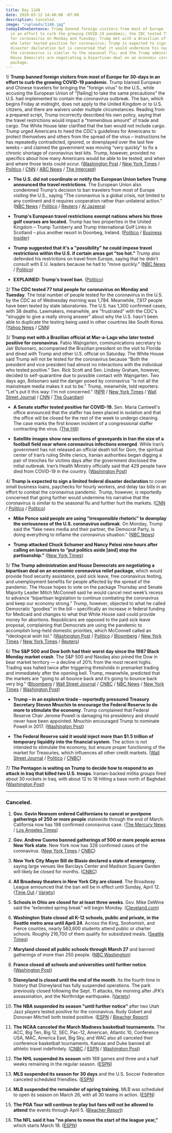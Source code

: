 ```yaml
---
title: Day 1148
date: 2020-03-12 14:40:00 -07:00
description: Canceled.
image: "/uploads/1148.jpg"
todayInOneSentence: Trump banned foreign visitors from most of Europe for 30-days
  in an effort to curb the growing COVID-19 pandemic; the CDC tested 77 total people
  for coronavirus on Monday and Tuesday; Trump met with a Brazilian official at Mar-a-Lago
  who later tested positive for coronavirus; Trump is expected to sign a limited federal
  disaster declaration but is concerned that it would undermine his narrative that
  the coronavirus is similar to the seasonal flu; and the Trump administration and
  House Democrats are negotiating a bipartisan deal on an economic coronavirus relief
  package.
---
```


1/ **Trump banned foreign visitors from most of Europe for 30-days in an effort to curb the growing COVID-19 pandemic**. Trump blamed European and Chinese travelers for bringing the "foreign virus" to the U.S., while accusing the European Union of “\[failing\] to take the same precautions” the U.S. had implemented to contain the coronavirus outbreak. The ban, which begins Friday at midnight, does not apply to the United Kingdom or to U.S. citizens, and there are waivers under multiple circumstances. Reading from a prepared script, Trump incorrectly described his own policy, saying that the travel restrictions would impact a "tremendous amount" of trade and cargo. The White House later clarified that the ban would not include cargo. Trump urged Americans to heed the CDC's guidelines for Americans to protect themselves and others from the spread of the virus – instructions he has repeatedly contradicted, ignored, or downplayed over the last few weeks – and claimed the government was moving “very quickly” to fix a chronic shortage of coronavirus test kits. Trump, however, provided no specifics about how many Americans would be able to be tested, and when and where those tests could occur. ([Washington Post](https://www.washingtonpost.com/politics/besieged-trump-announces-drastic-measures-in-effort-to-stem-coronavirus-pandemic/2020/03/11/e99983a4-63dc-11ea-acca-80c22bbee96f_story.html) / [New York Times](https://www.nytimes.com/2020/03/12/us/politics/trump-coronavirus-address.html) / [Politico](https://www.politico.com/news/2020/03/11/trump-oval-office-coronavirus-address-126121) / [CNN](https://www.cnn.com/2020/03/11/politics/coronavirus-trump-foreign-virus/) / [ABC News](https://abcnews.go.com/Politics/trump-announces-travel-europe-restricted-amid-coronavirus-threat/story?id=69543646) / [The Intercept](https://theintercept.com/2020/03/12/trump-mistakenly-announces-ban-travel-imports-europe-backtracks/))

* **The U.S. did not coordinate or notify the European Union before Trump announced the travel restrictions**. The European Union also condemned Trump's decision to ban travelers from most of Europe visiting the U.S., saying "The coronavirus is a global crisis, not limited to any continent and it requires cooperation rather than unilateral action." ([NBC News](https://www.nbcnews.com/news/world/coronavirus-europe-wakes-chaos-confusion-trump-restricts-travel-n1156286) / [Politico](https://www.politico.eu/article/eu-leaders-condemn-trumps-travel-ban/) / [Reuters](https://www.reuters.com/article/us-health-coronavirus-eu-reaction-idUSKBN20Z0F7) / [Al Jazeera](https://www.aljazeera.com/news/2020/03/anger-confusion-europe-trump-issues-coronavirus-travel-ban-200312084745167.html))

* **Trump's European travel restrictions exempt nations where his three golf courses are located.** Trump has two properties in the United Kingdom – Trump Turnberry and Trump International Golf Links in Scotland – plus another resort in Doonbeg, Ireland. ([Politico](https://www.politico.com/news/2020/03/12/trump-coronavirus-travel-europe-resorts-126808) / [Business Insider](https://www.businessinsider.com/coronavirus-trump-europe-travel-ban-exclude-uk-ireland-golf-courses-2020-3))

* **Trump suggested that it's a "possibility" he could impose travel restrictions within the U.S. if certain areas get "too hot."** Trump also defended his restrictions on travel from Europe, saying that he didn't consult with E.U. leaders because he had to "move quickly." ([NBC News](https://www.nbcnews.com/politics/politics-news/trump-restricting-travel-u-s-possibility-if-coronavirus-pandemic-gets-n1156851) / [Politico](https://www.politico.com/news/2020/03/12/mike-pence-trump-europe-travel-ban-details-126904))

* **EXPLAINED: Trump's travel ban**. ([Politico](https://www.politico.eu/article/coronavirus-donald-trump-europe-travel-ban-explained/))

2/ **The CDC tested 77 total people for coronavirus on Monday and Tuesday**. The total number of people tested for the coronavirus in the U.S. by the CDC as of Wednesday morning was 1,784. Meanwhile, 7,617 people have been tested by state laboratories. The U.S. has 1,300 confirmed cases, with 38 deaths. Lawmakers, meanwhile, are "frustrated" with the CDC's "struggle to give a really strong answer" about why the U.S. hasn't been able to duplicate the testing being used in other countries like South Korea. ([Yahoo News](https://news.yahoo.com/cdc-tested-only-77-people-this-week-coronavirus-testing-slow-around-the-nation-153646616.html) / [CNN](https://www.cnn.com/2020/03/12/politics/congress-outrage-testing-covid-19/index.html))

3/ **Trump met with a Brazilian official at Mar-a-Lago who later tested positive for coronavirus**. Fabio Wajngarten, communications secretary to Jair Bolsonaro, accompanied the Brazilian president on the visit to Florida and dined with Trump and other U.S. official on Saturday. The White House said Trump will not be tested for the coronavirus because “Both the president and vice president had almost no interactions with the individual who tested positive."  Sen. Rick Scott and Sen. Lindsey Graham, however, decided to self-quarantine due to possible contact with Wajngarten. Two days ago, Bolsonaro said the danger posed by coronavirus "is not all the mainstream media makes it out to be." Trump, meanwhile, told reporters: "Let's put it this way: I'm not concerned." ([NPR](https://www.npr.org/2020/03/12/815022706/brazilian-official-who-met-trump-last-weekend-tests-positive-for-coronavirus) / [New York Times](https://www.nytimes.com/2020/03/12/us/politics/trump-brazil-coronavirus.html) / [Wall Street Journal](https://www.wsj.com/articles/congress-closes-u-s-capitol-to-the-general-public-11584026289) / [CNN](https://www.cnn.com/2020/03/12/americas/brazil-bolsonaro-coronavirus-aide-scli-intl/index.html) / [The Guardian](https://www.theguardian.com/world/2020/mar/12/trump-coronavirus-photo-brazilian-aide-bolsonaro-contact-latest))

* **A Senate staffer tested positive for COVID-19.** Sen. Maria Cantwell's office announced that the staffer has been placed in isolation and that the office will be closed for the rest of the week to undergo cleaning. The case marks the first known incident of a congressional staffer contracting the virus. ([The Hill](https://thehill.com/homenews/senate/487162-senate-staffer-tests-positive-for-coronavirus))

* **Satellite images show new sections of graveyards in Iran the size of a football field near where coronavirus infections emerged**.  While Iran’s government has not released an official death toll for Qom, the spiritual center of Iran’s ruling Shiite clerics, Iranian authorities began digging a pair of trenches for victims days after the government disclosed the initial outbreak. Iran’s Health Ministry officially said that 429 people have died from COVID-19 in the country. ([Washington Post](https://www.washingtonpost.com/graphics/2020/world/iran-coronavirus-outbreak-graves/))

4/ **Trump is expected to sign a limited federal disaster declaration** to cover small business loans, paychecks for hourly workers, and delay tax bills in an effort to combat the coronavirus pandemic. Trump, however, is reportedly concerned that going further would undermine his narrative that the coronavirus is similar to the seasonal flu and further hurt the markets. ([CNN](https://www.cnn.com/2020/03/12/politics/trump-disaster-declaration/) / [Politico](https://www.politico.com/news/2020/03/11/trump-emergency-declaration-coronavirus-message-125902) / [Politico](https://www.politico.com/news/2020/03/12/trump-coronavirus-funding-order-127331))

* **Mike Pence said people are using “irresponsible rhetoric” to downplay the seriousness of the U.S. coronavirus outbreak**. On Monday, Trump said the “fake news media and their partner, the Democrat Party, is doing everything to inflame the coronavirus situation.” ([NBC News](https://www.nbcnews.com/politics/white-house/pence-says-there-s-been-irresponsible-rhetoric-people-downplaying-coronavirus-n1156371))

* **Trump attacked Chuck Schumer and Nancy Pelosi nine hours after calling on lawmakers to “put politics aside \[and\] stop the partisanship."** ([New York Times](https://www.nytimes.com/2020/03/12/us/politics/trump-coronavirus.html))

5/ **The Trump administration and House Democrats are negotiating a bipartisan deal on an economic coronavirus relief package**, which would provide food security assistance, paid sick leave, free coronavirus testing, and unemployment benefits for people affected by the spread of the pandemic. The House hopes to vote on the package Thursday and Senate Majority Leader Mitch McConnell said he would cancel next week’s recess to advance “bipartisan legislation to continue combating the coronavirus and keep our economy strong.” Trump, however, objected to what he called Democratic “goodies” in the bill – specifically an increase in federal funding for Medicaid and changes to what that White House said could provide money for abortions. Republicans are opposed to the paid sick leave proposal, complaining that Democrats are using the pandemic to accomplish long-held domestic priorities, which McConnell called an "ideological wish list." ([Washington Post](https://www.washingtonpost.com/powerpost/republican-leaders-dismiss-house-coronavirus-relief-bill-leaving-action-uncertain/2020/03/12/ff585b4e-6467-11ea-b3fc-7841686c5c57_story.html) / [Politico](https://www.politico.com/news/2020/03/12/democrats-to-pass-coronavirus-economic-relief-package-126961) / [Bloomberg](https://www.bloomberg.com/news/articles/2020-03-12/trump-says-he-won-t-back-virus-bill-with-democratic-goodies) / [New York Times](https://www.nytimes.com/2020/03/12/us/politics/trump-house-coronavirus-relief-bill.html) / [New York Times](https://www.nytimes.com/2020/03/12/world/coronavirus-live-news-updates.html) / [Reuters](https://www.reuters.com/article/us-health-coronavirus-usa-mcconnell/u-s-senate-republican-leader-blasts-houses-coronavirus-bill-idUSKBN20Z29P))

6/ **The S&P 500 and Dow both had their worst day since the 1987 Black Monday market crash**. The S&P 500 and Nasdaq also joined the Dow in bear market territory — a decline of 20% from the most recent highs. Trading was halted twice after triggering thresholds in premarket trading and immediately after the opening bell. Trump, meanwhile, predicted that the markets are "going to all bounce back and it’s going to bounce back very big." ([Bloomberg](https://www.bloomberg.com/news/articles/2020-03-11/asia-stocks-set-for-losses-dow-enters-bear-market-markets-wrap) / [Wall Street Journal](https://www.wsj.com/articles/global-stocks-follow-u-s-markets-lower-11583975524) / [CNBC](https://www.cnbc.com/2020/03/11/futures-are-steady-wednesday-night-after-dow-closes-in-bear-market-traders-await-trump.html) / [NBC News](https://www.nbcnews.com/business/markets/trading-wall-street-temporarily-suspended-after-trump-s-crisis-response-n1156406) / [New York Times](https://www.nytimes.com/2020/03/12/business/stock-market-today.html) / [Washington Post](https://www.washingtonpost.com/business/2020/03/12/markets-live-updates-coronavirus-economy/))

* **Trump – in an explosive tirade – reportedly pressured Treasury Secretary Steven Mnuchin to encourage the Federal Reserve to do more to stimulate the economy**. Trump complained that Federal Reserve Chair Jerome Powell is damaging his presidency and should never have been appointed. Mnuchin encouraged Trump to nominate Powell in 2017. ([Washington Post](https://www.washingtonpost.com/business/economy/trump-urged-mnuchin-to-pressure-feds-powell-on-economic-stimulus-in-explosive-tirade-about-coronavirus/2020/03/11/db7bfeea-63c9-11ea-b3fc-7841686c5c57_story.html))

* **The Federal Reserve said it would inject more than $1.5 trillion of temporary liquidity into the financial system**. The action is not intended to stimulate the economy, but ensure proper functioning of the market for Treasuries, which influences all other credit markets. ([Wall Street Journal](https://www.wsj.com/articles/fed-to-inject-1-5-trillion-in-bid-to-prevent-unusual-disruptions-in-markets-11584033537) / [Politico](https://www.politico.com/news/2020/03/12/fed-announces-massive-cash-injection-to-relieve-us-debt-market-127284) / [CNBC](https://www.cnbc.com/2020/03/12/fed-to-pump-more-than-500-billion-into-short-term-bank-funding-expand-types-of-security-purchases.html))

7/ **The Pentagon is waiting on Trump to decide how to respond to an attack in Iraq that killed two U.S. troops**. Iranian-backed militia groups fired about 30 rockets in Iraq, with about 12 to 18 hitting a base north of Baghdad. ([Washington Post](https://www.washingtonpost.com/national-security/2020/03/12/pentagon-awaiting-decision-trump-how-respond-deadly-rocket-attack-iraq/))

---

### Canceled.

 1. **Gov. Gavin Newsom ordered Californians to cancel or postpone gatherings of 250 or more people** statewide through the end of March. California now has 198 confirmed coronavirus case. ([The Mercury News](https://www.mercurynews.com/2020/03/12/coronavirus-gov-newsom-says-cancel-gatherings-over-250-statewide/) / [Los Angeles Times](https://www.latimes.com/california/story/2020-03-12/coronavirus-sweeping-california-heres-what-you-need-to-know))

 2. **Gov. Andrew Cuomo banned gatherings of 500 or more people across New York state**. New York now has 328 confirmed cases of the coronavirus. ([New York Times](https://www.nytimes.com/2020/03/12/nyregion/coronavirus-new-york-update.html) / [CNBC](https://www.cnbc.com/2020/03/12/new-york-gov-cuomo-bans-gatherings-of-500-or-more-amid-coronavirus-outbreak.html))

 3. **New York City Mayor Bill de Blasio declared a state of emergency**, saying large venues like Barclays Center and Madison Square Garden will likely be closed for months. ([CNBC](https://www.cnbc.com/2020/03/12/new-york-city-declares-state-of-emergency.html))

 4. **All Broadway theaters in New York City are closed**. The Broadway League announced that the ban will be in effect until Sunday, April 12. ([Time Out](https://www.timeout.com/newyork/news/breaking-all-broadway-theaters-are-closed-effective-today-031220) / [Variety](https://variety.com/2020/legit/news/broadway-closed-coronavirus-1203531989/))

 5. **Schools in Ohio are closed for at least three weeks**. Gov. Mike DeWine said the “extended spring break” will begin Monday. ([Cleveland.com](https://www.cleveland.com/news/2020/03/ohio-gov-dewine-announces-3-week-spring-break-for-ohio-schools-to-control-coronavirus.html))

 6. **Washington State closed all K-12 schools, public and private, in the Seattle metro area until April 24**. Across the King, Snohomish, and Pierce counties, nearly 563,600 students attend public or charter schools. Roughly 216,700 of them qualify for subsidized meals. ([Seattle Times](https://www.seattletimes.com/education-lab/inslee-orders-all-private-public-k-12-schools-in-king-pierce-snohomish-counties-to-close-through-april-24/))

 7. **Maryland closed all public schools through March 27** and banned gatherings of more than 250 people. ([NBC Washington](https://www.nbcwashington.com/news/local/maryland-to-close-public-schools-gatherings-of-more-than-250-people-banned/2239127/))

 8. **France closed all schools and universities until further notice**. ([Washington Post](https://www.washingtonpost.com/world/2020/03/12/coronavirus-live-updates/#link-YJQJJMYBW5FYRPW273N43G52WE))

 9. **Disneyland is closed until the end of the month**. Its the fourth time in history that Disneyland has fully suspended operations. The park previously closed following the Sept. 11 attacks, the morning after JFK’s assassination, and the Northridge earthquake. ([Variety](https://variety.com/2020/biz/news/disney-theme-park-closed-coronavirus-1203531795/))

10. **The NBA suspended its season "until further notice"** after two Utah Jazz players tested positive for the coronavirus. Rudy Gobert and  Donovan Mitchell both tested positive. ([ESPN](https://www.espn.com/nba/story/_/id/28887560/nba-suspends-season-further-notice-player-tests-positive-coronavirus) / [Bleacher Report](https://bleacherreport.com/articles/2880553-reports-donovan-mitchell-gobert-have-coronavirus-rest-of-team-tests-negative))

11. **The NCAA canceled the March Madness basketball tournaments**. The ACC, Big Ten, Big 12, SEC, Pac-12, American, Atlantic 10, Conference USA, MAC, America East, Big Sky, and WAC also all canceled their conference basketball tournaments. Kansas and Duke banned all athletic travel indefinitely. ([CNBC](https://www.cnbc.com/2020/03/12/coronavirus-ncaa-conference-tournaments-cancellations.html) / [ESPN](https://www.espn.com/mens-college-basketball/story/_/id/28891602/big-ten-sec-american-cancel-conference-tournaments) / [Washington Post](https://www.washingtonpost.com/sports/2020/03/12/ncaa-tournament-canceled-coronavirus/))

12. **The NHL suspended its season** with 189 games and three and a half weeks remaining in the regular season. ([ESPN](https://www.espn.com/nhl/story/_/id/28891430/sources-nhl-suspending-play-immediately-due-virus))

13. **MLS suspended its season for 30 days** and the U.S. Soccer Federation canceled scheduled friendlies. ([ESPN](https://www.espn.com/soccer/major-league-soccer/story/4073255/mls-postponed-for-30-days-usmnt-uswnt-friendlies-canceled))

14. **MLB suspended the remainder of spring training**. MLB was scheduled to open its season on March 26, with all 30 teams in action. ([ESPN](https://www.espn.com/mlb/story/_/id/28892315/sources-mlb-expected-suspend-operations))

15. **The PGA Tour will continue to play but fans will not be allowed to attend** the events through April 5. ([Bleacher Report](https://bleacherreport.com/articles/2880562-pga-tour-announces-events-will-be-played-without-fans-amid-coronavirus-concerns))

16. **The NFL said it has "no plans to move the start of the league year,"** which starts March 18. ([ESPN](https://www.espn.com/nfl/story/_/id/28891831/nfl-not-delaying-start-league-year-coronavirus))